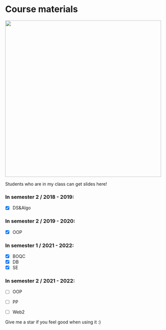 # Course materials

<img src="https://cdna.artstation.com/p/assets/images/images/024/132/004/original/christine-le-blond-catanimnosig.gif?1581424415" width = 500px/>

Students who are in my class can get slides here!

### In semester 2 / 2018 - 2019:
- [x] DS&Algo

### In semester 2 / 2019 - 2020:
- [x] OOP

### In semester 1 / 2021 - 2022:
- [x] BOQC
- [x] DB
- [x] SE

### In semester 2 / 2021 - 2022:

- [ ] OOP
- [ ] PP
- [ ] Web2




Give me a star if you feel good when using it :)
